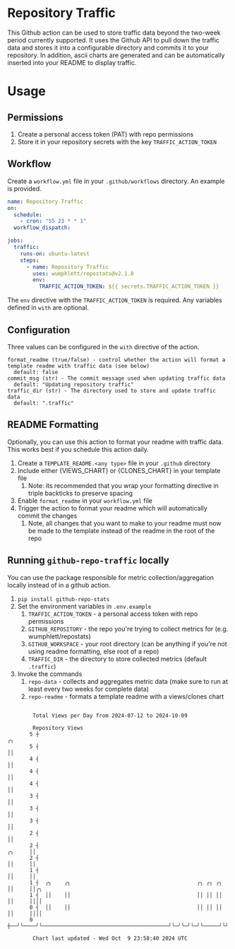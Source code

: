 # Repository Traffic

This Github action can be used to store traffic data beyond the two-week period currently supported.
It uses the Github API to pull down the traffic data and stores it into a configurable directory and commits it to your 
repository. In addition, ascii charts are generated and can be automatically inserted into your README to display traffic.

# Usage
## Permissions
1. Create a personal access token (PAT) with repo permissions
2. Store it in your repository secrets with the key `TRAFFIC_ACTION_TOKEN`

## Workflow
Create a `workflow.yml` file in your `.github/workflows` directory. An example is provided.

```yaml
name: Repository Traffic
on:
  schedule:
    - cron: "55 23 * * 1"
  workflow_dispatch:

jobs:
  traffic:
    runs-on: ubuntu-latest
    steps:
      - name: Repository Traffic
        uses: wumphlett/repostats@v2.1.0
        env:
          TRAFFIC_ACTION_TOKEN: ${{ secrets.TRAFFIC_ACTION_TOKEN }}
```
The `env` directive with the `TRAFFIC_ACTION_TOKEN` is required. Any variables defined in `with` are optional.

## Configuration
Three values can be configured in the `with` directive of the action.
```
format_readme (true/false) - control whether the action will format a template readme with traffic data (see below)
  default: false
commit_msg (str) - The commit message used when updating traffic data
  default: "Updating repository traffic"
traffic_dir (str) - The directory used to store and update traffic data
  default: ".traffic"
```

## README Formatting
Optionally, you can use this action to format your readme with traffic data. This works best if you schedule this action
daily.

1. Create a `TEMPLATE_README.<any type>` file in your `.github` directory
2. Include either {VIEWS_CHART} or {CLONES_CHART} in your template file
   1. Note: its recommended that you wrap your formatting directive in triple backticks to preserve spacing
3. Enable `format_readme` in your `workflow.yml` file
4. Trigger the action to format your readme which will automatically commit the changes
   1. Note, all changes that you want to make to your readme must now be made to the template instead of the readme in the root of the repo

## Running `github-repo-traffic` locally
You can use the package responsible for metric collection/aggregation locally instead of in a github action.

1. `pip install github-repo-stats`
2. Set the environment variables in `.env.example`
   1. `TRAFFIC_ACTION_TOKEN` - a personal access token with repo permissions
   2. `GITHUB_REPOSITORY` - the repo you're trying to collect metrics for (e.g. wumphlett/repostats)
   3. `GITHUB_WORKSPACE` - your root directory (can be anything if you're not using readme formatting, else root of a repo)
   4. `TRAFFIC_DIR` - the directory to store collected metrics (default `.traffic`)
3. Invoke the commands
   1. `repo-data` - collects and aggregates metric data (make sure to run at least every two weeks for complete data)
   2. `repo-readme` - formats a template readme with a views/clones chart

```

        Total Views per Day from 2024-07-12 to 2024-10-09

        Repository Views
       5 ┼                                                                  ╭╮
       5 ┤                                                                  ││
       4 ┤                                                                  ││
       4 ┤                                                                  ││
       4 ┤                                                                  ││
       3 ┤                                                                  ││
       3 ┤                                                                  ││
       3 ┤                                                                  ││
       2 ┤                                                                  ││
       2 ┤                                                           ╭╮     ││
       2 ┤                                                           ││     ││
       1 ┤                                                           ││     ││
       1 ┤  ╭╮    ╭╮                                        ╭╮ ╭╮ ╭╮ ││     ││╭╮
       1 ┤  ││    ││                                        ││ ││ ││ ││     ││││
       0 ┤  ││    ││                                        ││ ││ ││ ││     ││││
       0 ┼──╯╰────╯╰────────────────────────────────────────╯╰─╯╰─╯╰─╯╰─────╯╰╯╰───────────────────

        Chart last updated - Wed Oct  9 23:58:40 2024 UTC
        
```
